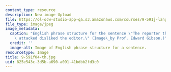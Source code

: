 ```yaml
---
content_type: resource
description: New image Upload
file: https://ol-ocw-studio-app-qa.s3.amazonaws.com/courses/9-591j-language-processing-fall-2004/825e543c3d5ba690a09141bdbb2fd3c0_9-591f04-th.jpg
file_type: image/jpeg
image_metadata:
  caption: "English phrase structure for the sentence \"The reporter that the senator\
    \ attacked disliked the editor.\" (Image\_by Prof. Edward Gibson.)"
  credit: ''
  image-alt: Image of English phrase structure for a sentence.
resourcetype: Image
title: 9-591f04-th.jpg
uid: 825e543c-3d5b-a690-a091-41bdbb2fd3c0
---
```

